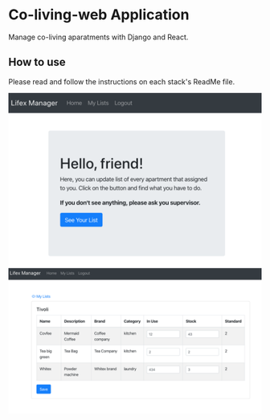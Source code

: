 # Co-living-web Application

Manage co-living aparatments with Django and React.

## How to use

Please read and follow the instructions on each stack's ReadMe file. 

![](https://github.com/ayooby/co-living-managment/blob/master/screenshot-1.png?raw=true)
![](https://github.com/ayooby/co-living-managment/blob/master/screenshot-2.png?raw=true)

